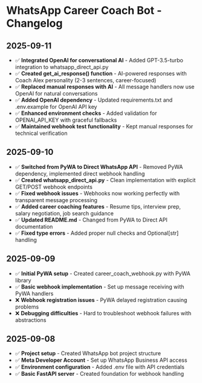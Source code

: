# WhatsApp Career Coach Bot - Changelog

## 2025-09-11

- ✅ **Integrated OpenAI for conversational AI** - Added GPT-3.5-turbo integration to whatsapp_direct_api.py
- ✅ **Created get_ai_response() function** - AI-powered responses with Coach Alex personality (2-3 sentences, career-focused)
- ✅ **Replaced manual responses with AI** - All message handlers now use OpenAI for natural conversations
- ✅ **Added OpenAI dependency** - Updated requirements.txt and .env.example for OpenAI API key
- ✅ **Enhanced environment checks** - Added validation for OPENAI_API_KEY with graceful fallbacks
- ✅ **Maintained webhook test functionality** - Kept manual responses for technical verification

## 2025-09-10

- ✅ **Switched from PyWA to Direct WhatsApp API** - Removed PyWA dependency, implemented direct webhook handling
- ✅ **Created whatsapp_direct_api.py** - Clean implementation with explicit GET/POST webhook endpoints
- ✅ **Fixed webhook issues** - Webhooks now working perfectly with transparent message processing
- ✅ **Added career coaching features** - Resume tips, interview prep, salary negotiation, job search guidance
- ✅ **Updated README.md** - Changed from PyWA to Direct API documentation
- ✅ **Fixed type errors** - Added proper null checks and Optional[str] handling

## 2025-09-09

- ✅ **Initial PyWA setup** - Created career_coach_webhook.py with PyWA library
- ✅ **Basic webhook implementation** - Set up message receiving with PyWA handlers
- ❌ **Webhook registration issues** - PyWA delayed registration causing problems
- ❌ **Debugging difficulties** - Hard to troubleshoot webhook failures with abstractions

## 2025-09-08

- ✅ **Project setup** - Created WhatsApp bot project structure
- ✅ **Meta Developer Account** - Set up WhatsApp Business API access
- ✅ **Environment configuration** - Added .env file with API credentials
- ✅ **Basic FastAPI server** - Created foundation for webhook handling
